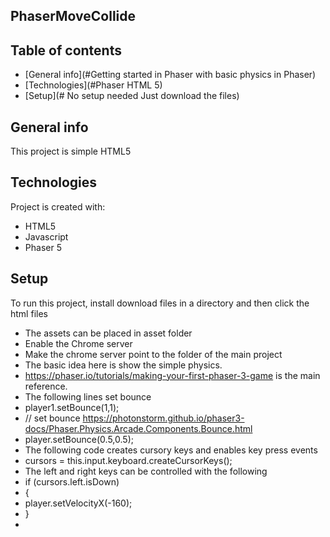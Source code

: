 ## PhaserMoveCollide
## Table of contents
* [General info](#Getting started in Phaser with basic physics in Phaser)
* [Technologies](#Phaser HTML 5)
* [Setup](# No setup needed Just download the files)

## General info
This project is simple HTML5
	
## Technologies
Project is created with:
* HTML5
* Javascript 
* Phaser 5
	
## Setup
To run this project, install download files in a directory and then click the html files
* The assets can be placed in asset folder
* Enable the Chrome server
* Make the chrome server point to the folder of the main project 
* The basic idea here is show the simple physics. 
* https://phaser.io/tutorials/making-your-first-phaser-3-game is the main reference. 
* The following lines set bounce
*    player1.setBounce(1,1);
*    // set bounce https://photonstorm.github.io/phaser3-docs/Phaser.Physics.Arcade.Components.Bounce.html 
*    player.setBounce(0.5,0.5);
*  The following code creates cursory keys and enables key press events
*  cursors = this.input.keyboard.createCursorKeys();
*  The left and right keys can be controlled with the following 
* if (cursors.left.isDown)
* {
* player.setVelocityX(-160);
* }
* 

